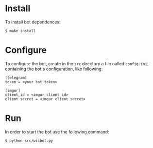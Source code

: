# Install
To install bot dependences:
    
    $ make install

# Configure
To configure the bot, create in the `src` directory a file called `config.ini`,
containing the bot's configuration, like following:

    [telegram]
    token = <your bot token>

    [imgur]
    client_id = <imgur client id>
    client_secret = <imgur client secret>

# Run
In order to start the bot use the following command:

    $ python src/wiibot.py

